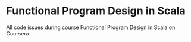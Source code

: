 # Functional Program Design in Scala
All code issues during course Functional Program Design in Scala on Coursera
